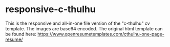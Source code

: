 # responsive-c-thulhu
This is the responsive and all-in-one file version of the "c-thulhu" cv template. The images are base64 encoded. The original html template can be found here: https://www.openresumetemplates.com/cthulhu-one-page-resume/
